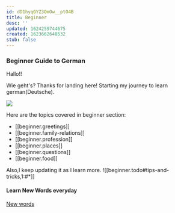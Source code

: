 ```yaml
---
id: dD1hyqGYZ3OmOw__ptO4B
title: Beginner
desc: ''
updated: 1624259744675
created: 1623662648532
stub: false
---
```

### Beginner Guide to German

Hallo!!

Wie geht's?
Thanks for landing here!
Starting my journey to learn german(Deutsche).

![](/assets/images/2021-06-21-12-40-20.png)


Here are the topics covered in beginner section: 

- [[beginner.greetings]]
- [[beginner.family-relations]]
- [[beginner.profession]]
- [[beginner.places]]
- [[beginner.questions]]
- [[beginner.food]]

Also,I keep updating it as I learn more.
![[beginner.todo#tips-and-tricks,1:#*]]

#### Learn New Words everyday


[New words](https://www.germanpod101.com/german-word-lists/)